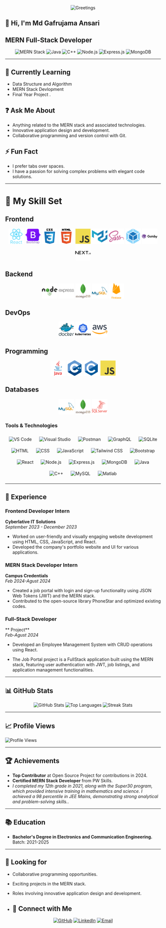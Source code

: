<div align="center">
  <img src="https://rishavanand.github.io/static/images/greetings.gif" alt="Greetings" width="600" />
</div>


## 👋 Hi, I'm Md Gafrujama Ansari
## MERN Full-Stack Developer

<div align="center">
  <img src="https://img.shields.io/badge/MERN-Stack-61DAFB?style=for-the-badge&logo=react&logoColor=white" alt="MERN Stack" />
  <img src="https://img.shields.io/badge/Java-ED8B00?style=for-the-badge&logo=java&logoColor=white" alt="Java" />
  <img src="https://img.shields.io/badge/C++-00599C?style=for-the-badge&logo=cplusplus&logoColor=white" alt="C++" />
  <img src="https://img.shields.io/badge/Node.js-43853D?style=for-the-badge&logo=node.js&logoColor=white" alt="Node.js" />
  <img src="https://img.shields.io/badge/Express.js-404D59?style=for-the-badge&logo=express&logoColor=white" alt="Express.js" />
  <img src="https://img.shields.io/badge/MongoDB-4EA94B?style=for-the-badge&logo=mongodb&logoColor=white" alt="MongoDB" />
</div>

---

## 🌱 Currently Learning

- Data Structure and Algorithm
- MERN Stack Devlopment
- Final Year Project .

## ❓ Ask Me About

- Anything related to the MERN stack and associated technologies.
- Innovative application design and development.
- Collaborative programming and version control with Git.

## ⚡ Fun Fact

- I prefer tabs over spaces.
- I have a passion for solving complex problems with elegant code solutions.

---
# 🚀 My Skill Set

## Frontend
<div align="center"> 
  <a href="https://reactjs.org/" target="_blank"><img src="https://raw.githubusercontent.com/devicons/devicon/master/icons/react/react-original-wordmark.svg" alt="React" height="50" /></a> 
  <a href="https://getbootstrap.com/docs/5.0/getting-started/introduction/" target="_blank"><img src="https://raw.githubusercontent.com/devicons/devicon/master/icons/bootstrap/bootstrap-original-wordmark.svg" alt="Bootstrap" height="50" /></a> 
  <a href="https://www.w3schools.com/css/" target="_blank"><img src="https://raw.githubusercontent.com/devicons/devicon/master/icons/css3/css3-original-wordmark.svg" alt="CSS3" height="50" /></a> 
  <a href="https://developer.mozilla.org/en-US/docs/Web/HTML" target="_blank"><img src="https://raw.githubusercontent.com/devicons/devicon/master/icons/html5/html5-original-wordmark.svg" alt="HTML5" height="50" /></a> 
  <a href="https://www.javascript.com/" target="_blank"><img src="https://raw.githubusercontent.com/devicons/devicon/master/icons/javascript/javascript-original.svg" alt="JavaScript" height="50" /></a> 
  <a href="https://mui.com/" target="_blank"><img src="https://raw.githubusercontent.com/devicons/devicon/master/icons/materialui/materialui-original.svg" alt="Material UI" height="50" /></a> 
  <a href="https://sass-lang.com/" target="_blank"><img src="https://raw.githubusercontent.com/devicons/devicon/master/icons/sass/sass-original.svg" alt="SASS" height="50" /></a> 
  <a href="https://webpack.js.org/" target="_blank"><img src="https://raw.githubusercontent.com/devicons/devicon/master/icons/webpack/webpack-original.svg" alt="Webpack" height="50" /></a> 
  <a href="https://gatsbyjs.com/" target="_blank"><img src="https://raw.githubusercontent.com/devicons/devicon/master/icons/gatsby/gatsby-original-wordmark.svg" alt="Gatsby" height="50" /></a> 
  <a href="https://nextjs.org/" target="_blank"><img src="https://raw.githubusercontent.com/devicons/devicon/master/icons/nextjs/nextjs-original-wordmark.svg" alt="Next.js" height="50" /></a> 
</div>

## Backend
<div align="center"> 
  <a href="https://nodejs.org/" target="_blank"><img src="https://raw.githubusercontent.com/devicons/devicon/master/icons/nodejs/nodejs-original-wordmark.svg" alt="Node.js" height="50" /></a> 
  <a href="https://expressjs.com/" target="_blank"><img src="https://raw.githubusercontent.com/devicons/devicon/master/icons/express/express-original-wordmark.svg" alt="Express.js" height="50" /></a> 
  <a href="https://www.mongodb.com/" target="_blank"><img src="https://raw.githubusercontent.com/devicons/devicon/master/icons/mongodb/mongodb-original-wordmark.svg" alt="MongoDB" height="50" /></a> 
  <a href="https://www.mysql.com/" target="_blank"><img src="https://raw.githubusercontent.com/devicons/devicon/master/icons/mysql/mysql-original-wordmark.svg" alt="MySQL" height="50" /></a> 
  <a href="https://firebase.google.com/" target="_blank"><img src="https://raw.githubusercontent.com/devicons/devicon/master/icons/firebase/firebase-plain-wordmark.svg" alt="Firebase" height="50" /></a> 
</div>

## DevOps
<div align="center"> 
  <a href="https://www.docker.com/" target="_blank"><img src="https://raw.githubusercontent.com/devicons/devicon/master/icons/docker/docker-original-wordmark.svg" alt="Docker" height="50" /></a> 
  <a href="https://kubernetes.io/" target="_blank"><img src="https://raw.githubusercontent.com/devicons/devicon/master/icons/kubernetes/kubernetes-original-wordmark.svg" alt="Kubernetes" height="50" /></a> 
  <a href="https://aws.amazon.com/" target="_blank"><img src="https://raw.githubusercontent.com/devicons/devicon/master/icons/amazonwebservices/amazonwebservices-original-wordmark.svg" alt="AWS" height="50" /></a> 
</div>

## Programming
<div align="center"> 
  <a href="https://www.oracle.com/java/" target="_blank"><img src="https://raw.githubusercontent.com/devicons/devicon/master/icons/java/java-original-wordmark.svg" alt="Java" height="50" /></a> 
  <a href="https://isocpp.org/" target="_blank"><img src="https://raw.githubusercontent.com/devicons/devicon/master/icons/cplusplus/cplusplus-original.svg" alt="C++" height="50" /></a> 
  <a href="https://www.cprogramming.com/" target="_blank"><img src="https://raw.githubusercontent.com/devicons/devicon/master/icons/c/c-original.svg" alt="C" height="50" /></a> 
  <a href="https://www.javascript.com/" target="_blank"><img src="https://raw.githubusercontent.com/devicons/devicon/master/icons/javascript/javascript-original.svg" alt="JavaScript" height="50" /></a> 
</div>

## Databases
<div align="center"> 
  <a href="https://www.mysql.com/" target="_blank"><img src="https://raw.githubusercontent.com/devicons/devicon/master/icons/mysql/mysql-original-wordmark.svg" alt="MySQL" height="50" /></a> 
  <a href="https://www.mongodb.com/" target="_blank"><img src="https://raw.githubusercontent.com/devicons/devicon/master/icons/mongodb/mongodb-original-wordmark.svg" alt="MongoDB" height="50" /></a> 
  <a href="https://www.microsoft.com/en-us/sql-server/" target="_blank"><img src="https://raw.githubusercontent.com/devicons/devicon/master/icons/microsoftsqlserver/microsoftsqlserver-plain-wordmark.svg" alt="SQL Server" height="50" /></a> 
</div>


### Tools & Technologies

<div align="center">
  <img src="https://img.shields.io/badge/VS_Code-007ACC?style=for-the-badge&logo=visual%20studio%20code&logoColor=white" alt="VS Code" style="margin: 10px;" />
  <img src="https://img.shields.io/badge/Visual_Studio-5C2D91?style=for-the-badge&logo=visual%20studio&logoColor=white" alt="Visual Studio" style="margin: 10px;" />
  <img src="https://img.shields.io/badge/Postman-FF6C37?style=for-the-badge&logo=postman&logoColor=white" alt="Postman" style="margin: 10px;" />
  <img src="https://img.shields.io/badge/GraphQL-E10098?style=for-the-badge&logo=graphql&logoColor=white" alt="GraphQL" style="margin: 10px;" />
  <img src="https://img.shields.io/badge/SQLite-003B57?style=for-the-badge&logo=sqlite&logoColor=white" alt="SQLite" style="margin: 10px;" />
  <img src="https://img.shields.io/badge/HTML-E34F26?style=for-the-badge&logo=html5&logoColor=white" alt="HTML" style="margin: 10px;" />
  <img src="https://img.shields.io/badge/CSS-1572B6?style=for-the-badge&logo=css3&logoColor=white" alt="CSS" style="margin: 10px;" />
  <img src="https://img.shields.io/badge/JavaScript-F7DF1E?style=for-the-badge&logo=javascript&logoColor=black" alt="JavaScript" style="margin: 10px;" />
  <img src="https://img.shields.io/badge/Tailwind_CSS-06B6D4?style=for-the-badge&logo=tailwindcss&logoColor=white" alt="Tailwind CSS" style="margin: 10px;" />
  <img src="https://img.shields.io/badge/Bootstrap-563D7C?style=for-the-badge&logo=bootstrap&logoColor=white" alt="Bootstrap" style="margin: 10px;" />
  <img src="https://img.shields.io/badge/React-61DAFB?style=for-the-badge&logo=react&logoColor=black" alt="React" style="margin: 10px;" />
  <img src="https://img.shields.io/badge/Node.js-339933?style=for-the-badge&logo=node.js&logoColor=white" alt="Node.js" style="margin: 10px;" />
  <img src="https://img.shields.io/badge/Express.js-000000?style=for-the-badge&logo=express&logoColor=white" alt="Express.js" style="margin: 10px;" />
  <img src="https://img.shields.io/badge/MongoDB-47A248?style=for-the-badge&logo=mongodb&logoColor=white" alt="MongoDB" style="margin: 10px;" />
  <img src="https://img.shields.io/badge/Java-007396?style=for-the-badge&logo=java&logoColor=white" alt="Java" style="margin: 10px;" />
  <img src="https://img.shields.io/badge/C%2B%2B-F34B7F?style=for-the-badge&logo=c%2B%2B&logoColor=white" alt="C++" style="margin: 10px;" />
  <img src="https://img.shields.io/badge/MySQL-4479A1?style=for-the-badge&logo=mysql&logoColor=white" alt="MySQL" style="margin: 10px;" />
  <img src="https://img.shields.io/badge/Matlab-0076A8?style=for-the-badge&logo=matlab&logoColor=white" alt="Matlab" style="margin: 10px;" />
</div>

---



## 💼 Experience

### Frontend Developer Intern
**Cyberlative IT Solutions**  
*September 2023 - December 2023*  
- Worked on user-friendly and visually engaging website development using HTML, CSS, JavaScript, and React.
- Developed the company's portfolio website and UI for various applications.

### MERN Stack Developer Intern
**Campus Credentials**  
*Feb 2024-Agust 2024*  
- Created a job portal with login and sign-up functionality using JSON Web Tokens (JWT) and the MERN stack.
- Contributed to the open-source library PhoneStar and optimized existing codes.

### Full-Stack Developer
** Project**  
*Feb-Agust 2024*

- Developed an Employee Management System with CRUD operations using React.
  
- The Job Portal project is a FullStack application built using the MERN stack, featuring user authentication with JWT, job listings, and application management 
  functionalities.

---

## 📊 GitHub Stats

<div align="center">
  <img src="https://github-readme-stats.vercel.app/api?username=md-Gafrujama&show_icons=true&count_private=true&hide_border=true&theme=radical" alt="GitHub Stats" />
  <img src="https://github-readme-stats.vercel.app/api/top-langs/?username=md-Gafrujama&layout=compact&hide_border=true&theme=radical" alt="Top Languages" />
  <img src="https://streak-stats.demolab.com/?user=md-Gafrujama&hide_border=true&theme=radical" alt="Streak Stats" />
</div>


---


## 📈 Profile Views

![Profile Views](https://komarev.com/ghpvc/?username=md-Gafrujama&style=for-the-badge)

---

## 🏆 Achievements

- **Top Contributor** at Open Source Project for contributions in 2024.
- **Certified MERN Stack Developer** from PW Skills.
- *I completed my 12th grade in 2021, along with the Super30 program, which provided intensive training in mathematics and science. I achieved a 98 percentile in JEE Mains, demonstrating strong analytical and problem-solving skills.*.
---

## 📚 Education

- **Bachelor's Degree in Electronics and Communication Engineering.**  
  Batch: 2021-2025
---

## 👀 Looking for

- Collaborative programming opportunities.
- Exciting projects in the MERN stack.
- Roles involving innovative application design and development.

- ## 🔗 Connect with Me

<div align="center">
  <a href="https://github.com/md-Gafrujama" target="_blank"><img src="https://img.shields.io/badge/GitHub-100000?style=for-the-badge&logo=github&logoColor=white" alt="GitHub" /></a>
  <a href="https://linkedin.com/in/md-gafrujama-ansari-a8b401287/" target="_blank"><img src="https://img.shields.io/badge/LinkedIn-0A66C2?style=for-the-badge&logo=linkedin&logoColor=white" alt="LinkedIn" /></a>
  <a href="mailto:mdgafrujama@gmail.com"><img src="https://img.shields.io/badge/Email-D14836?style=for-the-badge&logo=gmail&logoColor=white" alt="Email" /></a>
</div>


